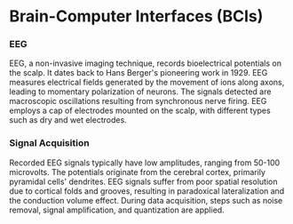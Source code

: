 # Brain-Computer Interfaces (BCIs)

### EEG
EEG, a non-invasive imaging technique, records bioelectrical potentials on the scalp. It dates back to Hans Berger's pioneering work in 1929. EEG measures electrical fields generated by the movement of ions along axons, leading to momentary polarization of neurons. The signals detected are macroscopic oscillations resulting from synchronous nerve firing. EEG employs a cap of electrodes mounted on the scalp, with different types such as dry and wet electrodes.

### Signal Acquisition
Recorded EEG signals typically have low amplitudes, ranging from 50-100 microvolts. The potentials originate from the cerebral cortex, primarily pyramidal cells' dendrites. EEG signals suffer from poor spatial resolution due to cortical folds and grooves, resulting in paradoxical lateralization and the conduction volume effect. During data acquisition, steps such as noise removal, signal amplification, and quantization are applied.
